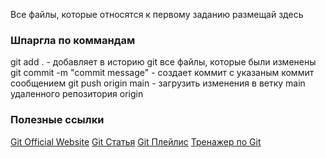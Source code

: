 Все файлы, которые относятся к первому заданию размещай здесь

### Шпаргла по коммандам

git add . - добавляет в историю git все файлы, которые были изменены
git commit -m "commit message" - создает коммит с указаным коммит сообщением
git push origin main - загрузить изменения в ветку main удаленного репозитория origin

### Полезные ссылки

[Git Official Website](https://git-scm.com/)
[Git Статья](https://habr.com/ru/articles/541258/)
[Git Плейлис](https://www.youtube.com/watch?v=W4hoc24K93E&list=PLDyvV36pndZFHXjXuwA_NywNrVQO0aQqb&ab_channel=JavaScript.ru)
[Тренажер по Git](https://learngitbranching.js.org/?locale=ru_RU)
